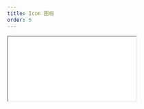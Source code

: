 ```yaml
---
title: Icon 图标
order: 5
---
```


<Iframe src="//mc.fusion.design/demos/comp_groups/@alifd/next/icon?theme=@alifd/theme-2@0.2.4&bgColor=%23ffffff" />
